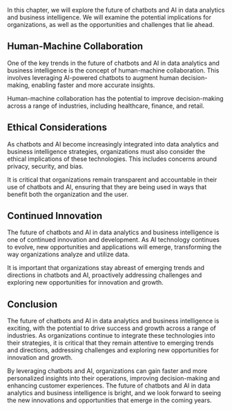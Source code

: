 

In this chapter, we will explore the future of chatbots and AI in data analytics and business intelligence. We will examine the potential implications for organizations, as well as the opportunities and challenges that lie ahead.

Human-Machine Collaboration
---------------------------

One of the key trends in the future of chatbots and AI in data analytics and business intelligence is the concept of human-machine collaboration. This involves leveraging AI-powered chatbots to augment human decision-making, enabling faster and more accurate insights.

Human-machine collaboration has the potential to improve decision-making across a range of industries, including healthcare, finance, and retail.

Ethical Considerations
----------------------

As chatbots and AI become increasingly integrated into data analytics and business intelligence strategies, organizations must also consider the ethical implications of these technologies. This includes concerns around privacy, security, and bias.

It is critical that organizations remain transparent and accountable in their use of chatbots and AI, ensuring that they are being used in ways that benefit both the organization and the user.

Continued Innovation
--------------------

The future of chatbots and AI in data analytics and business intelligence is one of continued innovation and development. As AI technology continues to evolve, new opportunities and applications will emerge, transforming the way organizations analyze and utilize data.

It is important that organizations stay abreast of emerging trends and directions in chatbots and AI, proactively addressing challenges and exploring new opportunities for innovation and growth.

Conclusion
----------

The future of chatbots and AI in data analytics and business intelligence is exciting, with the potential to drive success and growth across a range of industries. As organizations continue to integrate these technologies into their strategies, it is critical that they remain attentive to emerging trends and directions, addressing challenges and exploring new opportunities for innovation and growth.

By leveraging chatbots and AI, organizations can gain faster and more personalized insights into their operations, improving decision-making and enhancing customer experiences. The future of chatbots and AI in data analytics and business intelligence is bright, and we look forward to seeing the new innovations and opportunities that emerge in the coming years.

